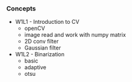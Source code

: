 ### Concepts

* W1L1 - Introduction to CV
    * openCV
    * image read and work with numpy matrix
    * 2D conv filter
    * Gaussian filter
* W1L2 - Binarization
    * basic
    * adaptive
    * otsu
